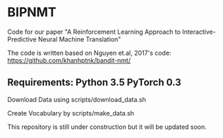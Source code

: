 # BIPNMT

Code for our paper "A Reinforcement Learning Approach to Interactive-Predictive Neural Machine Translation"

The code is written based on Nguyen et.al, 2017's code:
https://github.com/khanhptnk/bandit-nmt/

Requirements:
Python 3.5
PyTorch 0.3
------

Download Data using scripts/download_data.sh

Create Vocabulary by scripts/make_data.sh

This repository is still under construction but it will be updated soon.  
